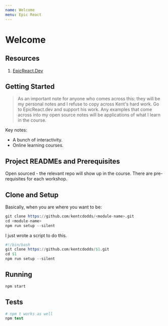 ```yaml
---
name: Welcome
menu: Epic React
---
```


# Welcome

## Resources

1. [EpicReact.Dev](https://epicreact.dev)

## Getting Started

> As an important note for anyone who comes across this: they will be my personal notes and I refuse to copy across Kent's hard work. Go to EpicReact.dev and support his work. Any examples that come across into my open source notes will be applications of what I learn in the course.

Key notes:

- A bunch of interactivity.
- Online learning courses.

## Project READMEs and Prerequisites

Open sourced - the relevant repo will show up in the course. There are pre-requisites for each workshop.

## Clone and Setup

Basically, when you are where you want to be:

```s
git clone https://github.com/kentcdodds/<module-name>.git
cd <module-name>
npm run setup --silent
```

I just wrote a script to do this.

```s
#!/bin/bash
git clone https://github.com/kentcdodds/$1.git
cd $1
npm run setup --silent
```

## Running

```s
npm start
```

## Tests

```s
# npm t works as well
npm test
```
